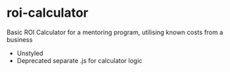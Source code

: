 # roi-calculator
Basic ROI Calculator for a mentoring program, utilising known costs from a business
- Unstyled
- Deprecated separate .js for calculator logic
